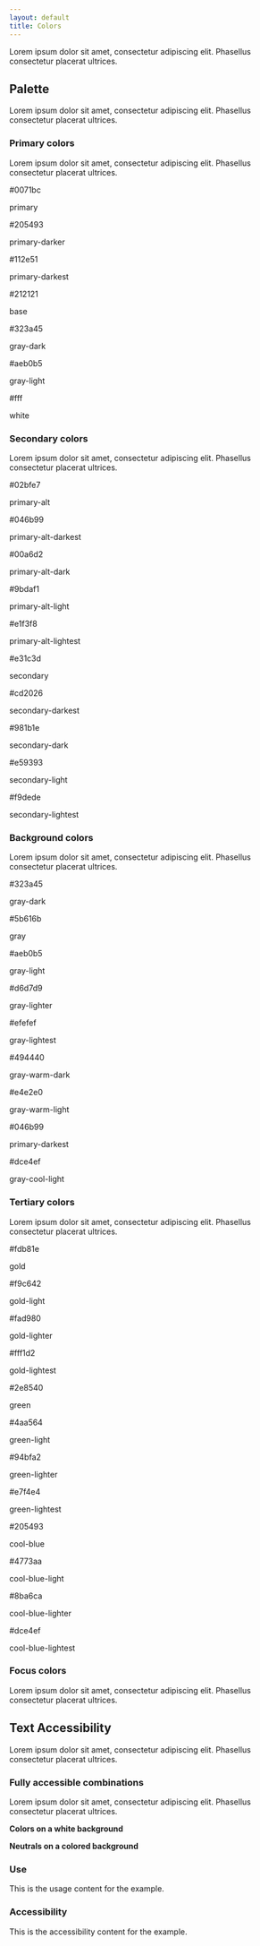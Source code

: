```yaml
---
layout: default
title: Colors
---
```


<div class="preview">
  
  <p>Lorem ipsum dolor sit amet, consectetur adipiscing elit. Phasellus consectetur placerat ultrices.</p>

  <h2>Palette</h2>

  <p>Lorem ipsum dolor sit amet, consectetur adipiscing elit. Phasellus consectetur placerat ultrices.</p>

  <h3>Primary colors</h2>
  
  <p>Lorem ipsum dolor sit amet, consectetur adipiscing elit. Phasellus consectetur placerat ultrices.</p>

  <div class="usa-grid usa-color-row usa-primary-color-section">
    <div class="usa-usfwds-color-square usa-usfwds-color-primary usa-width-one-fourth">
      <div class="usa-usfwds-color-inner-content">
        <p class="usa-usfwds-color-hex">#0071bc</p>
        <p class="usa-usfwds-color-name">primary</p>
      </div>
    </div>
    <div class="usa-usfwds-color-square usa-usfwds-color-primary-darker usa-width-one-fourth">
      <div class="usa-usfwds-color-inner-content">
        <p class="usa-usfwds-color-hex">#205493</p>
        <p class="usa-usfwds-color-name">primary-darker</p>
      </div>
    </div>
    <div class="usa-usfwds-color-square usa-usfwds-color-primary-darkest usa-width-one-fourth">
      <div class="usa-usfwds-color-inner-content">
        <p class="usa-usfwds-color-hex">#112e51</p>
        <p class="usa-usfwds-color-name">primary-darkest</p>
      </div>
    </div>
    <div class="usa-usfwds-color-square usa-usfwds-color-base usa-width-one-fourth usa-end-row">
      <div class="usa-usfwds-color-inner-content">
        <p class="usa-usfwds-color-hex">#212121</p>
        <p class="usa-usfwds-color-name">base</p>
      </div>
    </div>
  </div>

  <div class="usa-grid usa-color-row usa-primary-color-section">
    <div class="usa-usfwds-color-square usa-usfwds-color-gray-dark usa-width-one-fourth">
      <div class="usa-usfwds-color-inner-content">
        <p class="usa-usfwds-color-hex">#323a45</p>
        <p class="usa-usfwds-color-name">gray-dark</p>
      </div>
    </div>
    <div class="usa-usfwds-color-square usa-usfwds-color-gray-light usa-width-one-fourth">
      <div class="usa-usfwds-color-inner-content">
        <p class="usa-usfwds-color-hex">#aeb0b5</p>
        <p class="usa-usfwds-color-name">gray-light</p>
      </div>
    </div>
    <div class="usa-usfwds-color-square usa-usfwds-color-white usa-width-one-fourth">
      <div class="usa-usfwds-color-inner-content">
        <p class="usa-usfwds-color-hex">#fff</p>
        <p class="usa-usfwds-color-name">white</p>
      </div>
    </div>
  </div>

  <h3>Secondary colors</h2>
  
  <p>Lorem ipsum dolor sit amet, consectetur adipiscing elit. Phasellus consectetur placerat ultrices.</p>

  <div class="usa-grid usa-color-row">
    <div class="usa-width-one-fourth">
      <div class="usa-usfwds-color-short usa-usfwds-color-primary-alt">
      </div>
        <p class="usa-usfwds-color-hex">#02bfe7</p>
        <p class="usa-usfwds-color-name">primary-alt</p>
    </div>
    <div class="usa-width-one-sixth">
      <div class="usa-usfwds-color-short usa-usfwds-color-primary-alt-darkest">
      </div>
        <p class="usa-usfwds-color-hex">#046b99</p>
        <p class="usa-usfwds-color-name">primary-alt-darkest</p>
    </div>
    <div class="usa-width-one-sixth">
      <div class="usa-usfwds-color-short usa-usfwds-color-primary-alt-dark">
      </div>
        <p class="usa-usfwds-color-hex">#00a6d2</p>
        <p class="usa-usfwds-color-name">primary-alt-dark</p>
    </div>
    <div class="usa-width-one-sixth">
      <div class="usa-usfwds-color-short usa-usfwds-color-primary-alt-light">
      </div>
        <p class="usa-usfwds-color-hex">#9bdaf1</p>
        <p class="usa-usfwds-color-name">primary-alt-light</p>
    </div>
    <div class="usa-width-one-sixth usa-end-row">
      <div class="usa-usfwds-color-short usa-usfwds-color-primary-alt-lightest">
      </div>
        <p class="usa-usfwds-color-hex">#e1f3f8</p>
        <p class="usa-usfwds-color-name">primary-alt-lightest</p>
    </div>
  </div>

  <div class="usa-grid usa-color-row">
    <div class="usa-width-one-fourth">
      <div class="usa-usfwds-color-short usa-usfwds-color-secondary">
      </div>
        <p class="usa-usfwds-color-hex">#e31c3d</p>
        <p class="usa-usfwds-color-name">secondary</p>
    </div>
    <div class="usa-width-one-sixth">
      <div class="usa-usfwds-color-short usa-usfwds-color-secondary-darkest">
      </div>
        <p class="usa-usfwds-color-hex">#cd2026</p>
        <p class="usa-usfwds-color-name">secondary-darkest</p>
    </div>
    <div class="usa-width-one-sixth">
      <div class="usa-usfwds-color-short usa-usfwds-color-secondary-dark">
      </div>
        <p class="usa-usfwds-color-hex">#981b1e</p>
        <p class="usa-usfwds-color-name">secondary-dark</p>
    </div>
    <div class="usa-width-one-sixth">
      <div class="usa-usfwds-color-short usa-usfwds-color-secondary-light">
      </div>
        <p class="usa-usfwds-color-hex">#e59393</p>
        <p class="usa-usfwds-color-name">secondary-light</p>
    </div>
    <div class="usa-width-one-sixth usa-end-row">
      <div class="usa-usfwds-color-short usa-usfwds-color-secondary-lightest">
      </div>
        <p class="usa-usfwds-color-hex">#f9dede</p>
        <p class="usa-usfwds-color-name">secondary-lightest</p>
    </div>
  </div>

  <h3>Background colors</h2>
  
  <p>Lorem ipsum dolor sit amet, consectetur adipiscing elit. Phasellus consectetur placerat ultrices.</p>

  <div class="usa-grid usa-color-row">
    <div class="usa-width-one-fourth">
      <div class="usa-usfwds-color-short usa-usfwds-color-gray-dark">
      </div>
        <p class="usa-usfwds-color-hex">#323a45</p>
        <p class="usa-usfwds-color-name">gray-dark</p>
    </div>
    <div class="usa-width-one-sixth">
      <div class="usa-usfwds-color-short usa-usfwds-color-gray">
      </div>
        <p class="usa-usfwds-color-hex">#5b616b</p>
        <p class="usa-usfwds-color-name">gray</p>
    </div>
    <div class="usa-width-one-sixth">
      <div class="usa-usfwds-color-short usa-usfwds-color-gray-light">
      </div>
        <p class="usa-usfwds-color-hex">#aeb0b5</p>
        <p class="usa-usfwds-color-name">gray-light</p>
    </div>
    <div class="usa-width-one-sixth">
      <div class="usa-usfwds-color-short usa-usfwds-color-gray-lighter">
      </div>
        <p class="usa-usfwds-color-hex">#d6d7d9</p>
        <p class="usa-usfwds-color-name">gray-lighter</p>
    </div>
    <div class="usa-width-one-sixth usa-end-row">
      <div class="usa-usfwds-color-short usa-usfwds-color-gray-lightest">
      </div>
        <p class="usa-usfwds-color-hex">#efefef</p>
        <p class="usa-usfwds-color-name">gray-lightest</p>
    </div>
  </div>

  <div class="usa-grid usa-color-row">
    <div class="usa-width-one-fourth">
      <div class="usa-usfwds-color-short usa-usfwds-color-gray-warm-dark">
      </div>
        <p class="usa-usfwds-color-hex">#494440</p>
        <p class="usa-usfwds-color-name">gray-warm-dark</p>
    </div>
    <div class="usa-width-one-sixth usa-end-row">
      <div class="usa-usfwds-color-short usa-usfwds-color-gray-warm-light">
      </div>
        <p class="usa-usfwds-color-hex">#e4e2e0</p>
        <p class="usa-usfwds-color-name">gray-warm-light</p>
    </div>
  </div>

  <div class="usa-grid usa-color-row">
    <div class="usa-width-one-fourth">
      <div class="usa-usfwds-color-short usa-usfwds-color-primary-darkest">
      </div>
        <p class="usa-usfwds-color-hex">#046b99</p>
        <p class="usa-usfwds-color-name">primary-darkest</p>
    </div>
    <div class="usa-width-one-sixth usa-end-row">
      <div class="usa-usfwds-color-short usa-usfwds-color-gray-cool-light">
      </div>
        <p class="usa-usfwds-color-hex">#dce4ef</p>
        <p class="usa-usfwds-color-name">gray-cool-light</p>
    </div>
  </div>

  <h3>Tertiary colors</h2>
  
  <p>Lorem ipsum dolor sit amet, consectetur adipiscing elit. Phasellus consectetur placerat ultrices.</p>

  <div class="usa-grid usa-color-row">
    <div class="usa-width-one-fourth">
      <div class="usa-usfwds-color-short usa-usfwds-color-gold">
      </div>
        <p class="usa-usfwds-color-hex">#fdb81e</p>
        <p class="usa-usfwds-color-name">gold</p>
    </div>
    <div class="usa-width-one-sixth">
      <div class="usa-usfwds-color-short usa-usfwds-color-gold-light">
      </div>
        <p class="usa-usfwds-color-hex">#f9c642</p>
        <p class="usa-usfwds-color-name">gold-light</p>
    </div>
    <div class="usa-width-one-sixth">
      <div class="usa-usfwds-color-short usa-usfwds-color-gold-lighter">
      </div>
        <p class="usa-usfwds-color-hex">#fad980</p>
        <p class="usa-usfwds-color-name">gold-lighter</p>
    </div>
    <div class="usa-width-one-sixth">
      <div class="usa-usfwds-color-short usa-usfwds-color-gold-lightest usa-end-row">
      </div>
        <p class="usa-usfwds-color-hex">#fff1d2</p>
        <p class="usa-usfwds-color-name">gold-lightest</p>
    </div>
  </div>

  <div class="usa-grid usa-color-row">
    <div class="usa-width-one-fourth">
      <div class="usa-usfwds-color-short usa-usfwds-color-green">
      </div>
        <p class="usa-usfwds-color-hex">#2e8540</p>
        <p class="usa-usfwds-color-name">green</p>
    </div>
    <div class="usa-width-one-sixth">
      <div class="usa-usfwds-color-short usa-usfwds-color-green-light">
      </div>
        <p class="usa-usfwds-color-hex">#4aa564</p>
        <p class="usa-usfwds-color-name">green-light</p>
    </div>
    <div class="usa-width-one-sixth">
      <div class="usa-usfwds-color-short usa-usfwds-color-green-lighter">
      </div>
        <p class="usa-usfwds-color-hex">#94bfa2</p>
        <p class="usa-usfwds-color-name">green-lighter</p>
    </div>
    <div class="usa-width-one-sixth">
      <div class="usa-usfwds-color-short usa-usfwds-color-green-lightest usa-end-row">
      </div>
        <p class="usa-usfwds-color-hex">#e7f4e4</p>
        <p class="usa-usfwds-color-name">green-lightest</p>
    </div>
  </div>

  <div class="usa-grid usa-color-row">
    <div class="usa-width-one-fourth">
      <div class="usa-usfwds-color-short usa-usfwds-color-cool-blue">
      </div>
        <p class="usa-usfwds-color-hex">#205493</p>
        <p class="usa-usfwds-color-name">cool-blue</p>
    </div>
    <div class="usa-width-one-sixth">
      <div class="usa-usfwds-color-short usa-usfwds-color-cool-blue-light">
      </div>
        <p class="usa-usfwds-color-hex">#4773aa</p>
        <p class="usa-usfwds-color-name">cool-blue-light</p>
    </div>
    <div class="usa-width-one-sixth">
      <div class="usa-usfwds-color-short usa-usfwds-color-cool-blue-lighter">
      </div>
        <p class="usa-usfwds-color-hex">#8ba6ca</p>
        <p class="usa-usfwds-color-name">cool-blue-lighter</p>
    </div>
    <div class="usa-width-one-sixth">
      <div class="usa-usfwds-color-short usa-usfwds-color-cool-blue-lightest usa-end-row">
      </div>
        <p class="usa-usfwds-color-hex">#dce4ef</p>
        <p class="usa-usfwds-color-name">cool-blue-lightest</p>
    </div>
  </div>

  <h3>Focus colors</h2>
  
  <p>Lorem ipsum dolor sit amet, consectetur adipiscing elit. Phasellus consectetur placerat ultrices.</p>

  <h2>Text Accessibility</h2>

  <p>Lorem ipsum dolor sit amet, consectetur adipiscing elit. Phasellus consectetur placerat ultrices.</p>

  <h3>Fully accessible combinations</h2>
  
  <p>Lorem ipsum dolor sit amet, consectetur adipiscing elit. Phasellus consectetur placerat ultrices.</p>

  <p><b>Colors on a white background</b></p>

  <p><b>Neutrals on a colored background</b></p>

</div>

<div class="usa-grid">
  <div class="usa-width-one-half">
    <h3>Use</h3>
    <p>This is the usage content for the example.</p>
  </div>
  <div class="usa-width-one-half">
    <h3>Accessibility</h3>
    <p>This is the accessibility content for the example.</p>
  </div>  
</div>